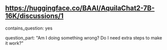 ## https://huggingface.co/BAAI/AquilaChat2-7B-16K/discussions/1

contains_question: yes

question_part: "Am I doing something wrong? Do I need extra steps to make it work?"